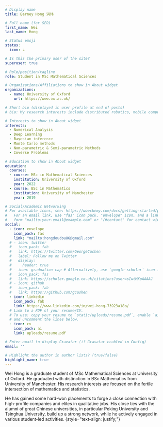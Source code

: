 ```yaml
---
# Display name
title: Barney Hong 洪玮

# Full name (for SEO)
first_name: Wei
last_name: Hong

# Status emoji
status:
  icon: ☕️

# Is this the primary user of the site?
superuser: true

# Role/position/tagline
role: Student in MSc Mathematical Sciences

# Organizations/Affiliations to show in About widget
organizations:
  - name: University of Oxford
    url: https://www.ox.ac.uk/

# Short bio (displayed in user profile at end of posts)
# bio: My research interests include distributed robotics, mobile computing and programmable matter.

# Interests to show in About widget
interests:
  - Numerical Analysis
  - Deep Learning
  - Bayesian inference
  - Monte Carlo methods
  - Non-parametric & Semi-parametric Methods
  - Inverse Problems

# Education to show in About widget
education:
  courses:
  - course: MSc in Mathematical Sciences
    institution: University of Oxford
    year: 2022
  - course: BSc in Mathematics
    institution: University of Manchester
    year: 2019

# Social/Academic Networking
# For available icons, see: https://wowchemy.com/docs/getting-started/page-builder/#icons
#   For an email link, use "fas" icon pack, "envelope" icon, and a link in the
#   form "mailto:your-email@example.com" or "/#contact" for contact widget.
social:
  - icon: envelope
    icon_pack: fas
    link: "mailto:hongdoudou86@gmail.com"
  # - icon: twitter
  #   icon_pack: fab
  #   link: https://twitter.com/GeorgeCushen
  #   label: Follow me on Twitter
  #   display:
  #     header: true
  # - icon: graduation-cap # Alternatively, use `google-scholar` icon from `ai` icon pack
  #   icon_pack: fas
  #   link: https://scholar.google.co.uk/citations?user=sIwtMXoAAAAJ
  # - icon: github
  #   icon_pack: fab
  #   link: https://github.com/gcushen
  - icon: linkedin
    icon_pack: fab
    link: https://www.linkedin.com/in/wei-hong-73923a18b/
  # Link to a PDF of your resume/CV.
  # To use: copy your resume to `static/uploads/resume.pdf`, enable `ai` icons in `params.yaml`,
  # and uncomment the lines below.
  - icon: cv
    icon_pack: ai
    link: uploads/resume.pdf

# Enter email to display Gravatar (if Gravatar enabled in Config)
email: ''

# Highlight the author in author lists? (true/false)
highlight_name: true
---
```

Wei Hong is a graduate student of MSc Mathematical Sciences at University of Oxford. He graduated with distinction in BSc Mathematics from University of Manchester. His research interests are focused on the fertile intersection of mathematics and statistics.

He has gained some hard-won placements to forge a close connection with high-profile companies and elites in qualitative jobs. His close ties with the alumni of great Chinese universities, in particular Peking University and Tsinghua University, build up a strong network, while he actively engaged in various student-led activities.
{style="text-align: justify;"}

